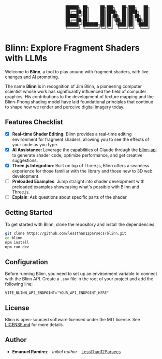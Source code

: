 ```
                            ██████╗ ██╗     ██╗███╗   ██╗███╗   ██╗
                            ██╔══██╗██║     ██║████╗  ██║████╗  ██║
                            ██████╔╝██║     ██║██╔██╗ ██║██╔██╗ ██║
                            ██╔══██╗██║     ██║██║╚██╗██║██║╚██╗██║
                            ██████╔╝███████╗██║██║ ╚████║██║ ╚████║
                            ╚═════╝ ╚══════╝╚═╝╚═╝  ╚═══╝╚═╝  ╚═══╝
```

# Blinn: Explore Fragment Shaders with LLMs

Welcome to **Blinn**, a tool to play around with fragment shaders, with live changes and AI prompting.

The name **Blinn** is in recognition of Jim Blinn, a pioneering computer scientist whose work has significantly influenced the field of computer graphics. His contributions to the development of texture mapping and the Blinn-Phong shading model have laid foundational principles that continue to shape how we render and perceive digital imagery today.


## Features Checklist

- [x] **Real-time Shader Editing**: Blinn provides a real-time editing environment for fragment shaders, allowing you to see the effects of your code as you type.
- [x] **AI Assistance**: Leverage the capabilities of Claude through the [blinn-api](https://github.com/lessthan12parsecs/blinn-api) to generate shader code, optimize performance, and get creative suggestions.
- [x] **Three.js Integration**: Built on top of Three.js, Blinn offers a seamless experience for those familiar with the library and those new to 3D web development.
- [ ] **Preloaded Examples**: Jump straight into shader development with preloaded examples showcasing what's possible with Blinn and Three.js. 
- [ ] **Explain**: Ask questions about specific parts of the shader.

## Getting Started

To get started with Blinn, clone the repository and install the dependencies:
```bash
git clone https://github.com/lessthan12parsecs/blinn.git
cd blinn
npm install
npm run dev
```
## Configuration

Before running Blinn, you need to set up an environment variable to connect with the Blinn API. Create a `.env` file in the root of your project and add the following line:
```
VITE_BLINN_API_ENDPOINT="YOUR_API_ENDPOINT_HERE"
```
## License

Blinn is open-sourced software licensed under the MIT license. See [LICENSE.md](LICENSE.md) for more details.


## Author

- **Emanuel Ramirez** - *Initial author* - [LessThan12Parsecs](https://github.com/LessThan12Parsecs)
